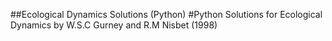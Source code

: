 ##Ecological Dynamics Solutions (Python) 
#Python Solutions for Ecological Dynamics by W.S.C Gurney and R.M Nisbet (1998)


